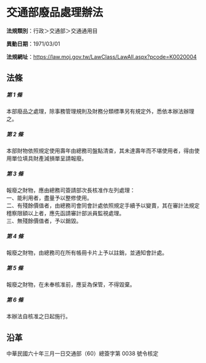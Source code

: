 # 交通部廢品處理辦法


**法規類別**：行政＞交通部＞交通通用目

**異動日期**：1971/03/01  

**法規網址**：https://law.moj.gov.tw/LawClass/LawAll.aspx?pcode=K0020004



## 法條
##### 第 1 條
本部廢品之處理，除事務管理規則及財務分類標準另有規定外，悉依本辦法辦理之。

##### 第 2 條
本部財物依照規定使用壽年由總務司盤點清查，其未達壽年而不堪使用者，得由使用單位填具財產減損單呈請報廢。

##### 第 3 條
報廢之財物，應由總務司簽請部次長核准作左列處理：  
一、能利用者，盡量予以整修使用。  
二、有殘餘價值者，由總務司會同會計處依照規定手續予以變賣，其在審計法規定稽察限額以上者，應先函請審計部派員監視處理。  
三、無殘餘價值者，予以銷毀。

##### 第 4 條
報廢之財物，由總務司在所有帳冊卡片上予以註銷，並通知會計處。

##### 第 5 條
報廢之財物，在未奉核准前，應妥為保管，不得毀棄。

##### 第 6 條
本辦法自核准之日起施行。

## 沿革
中華民國六十年三月一日交通部（60）總簽字第 0038 號令核定
